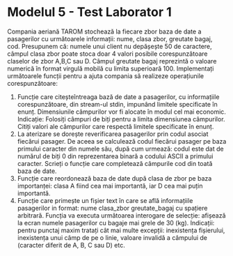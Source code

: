 # Modelul 5 - Test Laborator 1

Compania aeriană TAROM stochează la fiecare zbor baza de date a pasagerilor cu următoarele
informații: nume, clasa zbor, greutate bagaj, cod. Presupunem că: numele unui client
nu depășește 50 de caractere, câmpul clasa zbor poate stoca doar 4 valori posibile corespunzătoare claselor de zbor A,B,C sau D. Câmpul greutate bagaj reprezintă o valoare numerică în format virgulă mobilă cu limita superioară 100. Implementați următoarele funcții
pentru a ajuta compania să realizeze operațiunile corespunzătoare:
1. Funcție care citeșteîntreaga bază de date a pasagerilor, cu informațiile corespunzătoare, din stream-ul stdin, impunând limitele specificate în enunț. Dimensiunile câmpurilor vor fi alocate în modul cel mai economic. Indicație: Folosiți câmpuri de biți pentru a limita dimensiunea câmpurilor. Citiți valori
ale câmpurilor care respectă limitele specificate în enunț.
2. La aterizare se dorește reverificarea pasagerilor prin codul asociat fiecărui pasager. De aceea se calculează codul fiecărui pasager pe baza primului caracter din numele său, după cum urmează: codul este dat de numărul de biți 0 din reprezentarea binară a codului ASCII a primului caracter. Scrieți o funcție care completează câmpurile cod din toată baza de date.
3. Funcție care reordonează baza de date după clasa de zbor pe baza importanței: clasa A fiind cea mai importantă, iar D cea mai puțin importantă.
4. Funcție care primește un fișier text în care se află informațiile pasagerilor in format: nume clasa_zbor greutate_bagaj cu spațiere arbitrară. Funcția va executa următoarea interogare de selecție: afișează la ecran numele pasagerilor cu bagaje mai grele de 30 (kg). Indicații: pentru punctaj maxim tratați cât mai multe excepții: inexistența fișierului, inexistența unui câmp de pe o linie, valoare invalidă a câmpului de (caracter diferit de A, B, C sau D) etc.